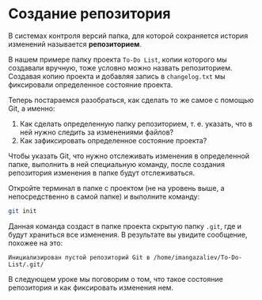  

# Создание репозитория

В системах контроля версий папка, для которой сохраняется история изменений называется **репозиторием**.

В нашем примере папку проекта `To-Do List`, копии которого мы создавали вручную, тоже условно можно назвать репозиторием. Создавая копию проекта и добавляя запись в `changelog.txt` мы фиксировали определенное состояние проекта.

Теперь постараемся разобраться, как сделать то же самое с помощью Git, а именно:

1. Как сделать определенную папку репозиторием, т. е. указать, что в ней нужно следить за изменениями файлов?
2. Как зафиксировать определенное состояние проекта?

Чтобы указать Git, что нужно отслеживать изменения в определенной папке, выполнить в ней специальную команду, после создания репозитория изменения в папке будут отслеживаться.

Откройте терминал в папке с проектом (не на уровень выше, а непосредственно в самой папке) и выполните команду:

```bash
git init
```

Данная команда создаст в папке проекта скрытую папку `.git`, где и будут храниться все изменения. В результате вы увидите сообщение, похожее на это:

```
Инициализирован пустой репозиторий Git в /home/imangazaliev/To-Do-List/.git/
```

В следующем уроке мы поговорим о том, что такое состояние репозитория и как фиксировать изменения нем.

